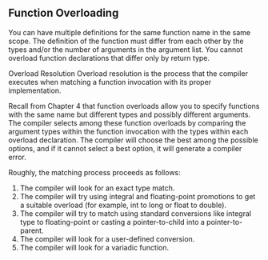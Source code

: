 ## Function Overloading

You can have multiple definitions for the same function name in the same scope. The definition of the function must differ from each other by the types and/or the number of arguments in the argument list. You cannot overload function declarations that differ only by return type.

Overload Resolution
Overload resolution is the process that the compiler executes when matching
a function invocation with its proper implementation.

Recall from Chapter 4 that function overloads allow you to specify functions with the same name but different types and possibly different arguments. The compiler selects among these function overloads by comparing the argument types within the function invocation with the types within each overload declaration. The compiler will choose the best among the possible options, and if it cannot select a best option, it will generate a compiler error.

Roughly, the matching process proceeds as follows:
1. The compiler will look for an exact type match.
2. The compiler will try using integral and floating-point promotions to get a suitable overload (for example, int to long or float to double).
3. The compiler will try to match using standard conversions like integral type to floating-point or casting a pointer-to-child into a pointer-to-parent.
4. The compiler will look for a user-defined conversion.
5. The compiler will look for a variadic function.
